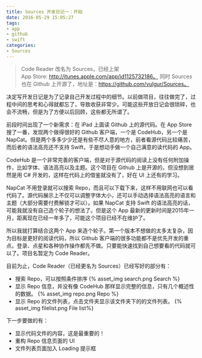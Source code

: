 ```yaml
---
title: Sources 开发日记一：开始
date: 2016-05-29 15:05:27
tags: 
- app
- github
- swift
categories:
- Sources
---
```


>Code Reader 改名为 Sources，已经上架  
>App Store: http://itunes.apple.com/app/id1125732186。
>同时 Sources 也在 Github 上开源了，地址是：https://github.com/vulgur/Sources。


决定写开发日记是为了记录自己开发过程中的细节。以前做项目，往往做完了，过程中间的思考和心得就都忘了，导致收获非常少。可能这些开放日记会很琐碎，也会不流畅，但是为了方便以后回顾，这些都无所谓了。

前段时间出现了一个新需求：在 iPad 上面读 Github 上的源代码。在 App Store 搜了一番，发现两个做得很好的 Github 客户端，一个是 CodeHub，另一个是 NapCat。但是两个多多少少还是有些不尽人意的地方，前者看源代码比较痛苦，而后者的语法高亮还不支持 Swift，于是想动手做一个自己满意的读代码的 App。

<!-- more -->
CodeHub 是一个非常完善的客户端，但是对于源代码的阅读上没有任何附加操作，比如字体、语法高亮以及主题。这个项目在 Github 上是开源的，但没想到居然是用 C# 开发的，这样在代码上的借鉴就没有了，好在 UI 上还有的学习。

NapCat 不用登录就可以搜索 Repo，而且可以下载下来，这样不用联网也可以看代码了。源代码展示上不仅可以调整字体大小，还可以手动选择语法高亮的语言和主题（大部分需要付费解锁才可以）。如果 NapCat 支持 Swift 的语法高亮的话，可能我就没有自己造个轮子的想法了。但是这个 App 最新的更新时间是2015年一月，距离现在已经一年多了，可能这个项目已经不在维护了。

所以我就打算结合这两个 App 来造个轮子。第一个版本不想做的太多太复杂，因为目标是更好的阅读代码，所以 Github 客户端的很多功能都不是优先开发的重点。登录、点星和各种协作操作都先不做。只要能快速找到自己想要看的代码就可以了。项目名暂定为 Code Reader。

目前为止，Code Reader（已经更名为 Sources）已经写好的部分有：

* 搜索 Repo，可以按照条件排序
{% asset_img search.png Search %}
* 显示 Repo 信息，并没有像 CodeHub 那样显示完整的信息，只有几个概述性的数据。
{% asset_img repo.png Repo %}
* 显示 Repo 的文件列表，点击文件夹显示该文件夹下的的文件列表。
{% asset_img filelist.png File list%}

下一步要做的有：

* 显示代码文件的内容，这是最重要的！
* 重构 Repo 信息页面的 UI
* 文件列表页面加入 Loading 提示框